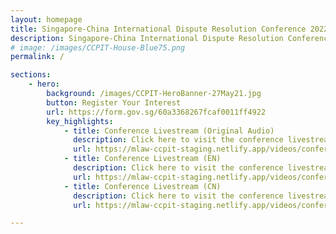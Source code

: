 ```yaml
---
layout: homepage
title: Singapore-China International Dispute Resolution Conference 2022
description: Singapore-China International Dispute Resolution Conference 2022
# image: /images/CCPIT-House-Blue75.png
permalink: /

sections:
    - hero:
        background: /images/CCPIT-HeroBanner-27May21.jpg
        button: Register Your Interest
        url: https://form.gov.sg/60a3368267fcaf0011ff4922
        key_highlights:
            - title: Conference Livestream (Original Audio)
              description: Click here to visit the conference livestream in Original Audio
              url: https://mlaw-ccpit-staging.netlify.app/videos/conference-livestream-original-audio
            - title: Conference Livestream (EN)
              description: Click here to visit the conference livestream in English
              url: https://mlaw-ccpit-staging.netlify.app/videos/conference-livestream-en
            - title: Conference Livestream (CN)
              description: Click here to visit the conference livestream in Chinese
              url: https://mlaw-ccpit-staging.netlify.app/videos/conference-livestream-cn

---
```


